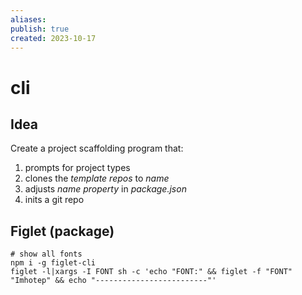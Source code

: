 ```yaml
---
aliases: 
publish: true
created: 2023-10-17
---
```

# cli

## Idea

Create a project scaffolding program that:
1. prompts for project types
2.  clones the *template repos* to *name*  
3. adjusts *name property* in *package.json*
4. inits a git repo

## Figlet (package)

```shell
# show all fonts
npm i -g figlet-cli
figlet -l|xargs -I FONT sh -c 'echo "FONT:" && figlet -f "FONT" "Imhotep" && echo "-------------------------"'
```